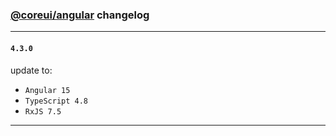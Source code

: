 ### [@coreui/angular](https://coreui.io/angular/) changelog

---

#### `4.3.0`

update to:
- `Angular 15`
- `TypeScript 4.8`
- `RxJS 7.5`
    
---
